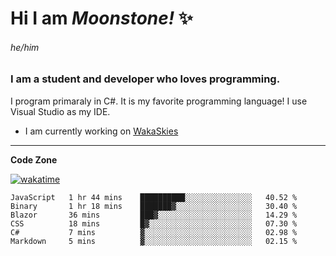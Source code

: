 
<!--
**MoonstoneStudios/MoonstoneStudios** is a ✨ _special_ ✨ repository because its `README.md` (this file) appears on your GitHub profile.

Here are some ideas to get you started:

- 🔭 I’m currently working on ...
- 🌱 I’m currently learning ...
- 👯 I’m looking to collaborate on ...
- 🤔 I’m looking for help with ...
- 💬 Ask me about ...
- 📫 How to reach me: ...
- 😄 Pronouns: ...
- ⚡ Fun fact: ...
-->

# Hi I am _Moonstone!_  ✨
###### he/him
### I am a student and developer who loves programming.

I program primaraly in C#. It is my favorite programming language! I use Visual Studio as my IDE.

- I am currently working on [WakaSkies](https://github.com/MoonstoneStudios/WakaSkies)

---

**Code Zone**


[![wakatime](https://wakatime.com/badge/user/35c755da-7226-42ef-89f9-892c03fbcf7e.svg?style=for-the-badge)](https://wakatime.com/@35c755da-7226-42ef-89f9-892c03fbcf7e)
<!--START_SECTION:waka-->

```text
JavaScript   1 hr 44 mins    ██████████░░░░░░░░░░░░░░░   40.52 %
Binary       1 hr 18 mins    ███████▓░░░░░░░░░░░░░░░░░   30.40 %
Blazor       36 mins         ███▓░░░░░░░░░░░░░░░░░░░░░   14.29 %
CSS          18 mins         █▓░░░░░░░░░░░░░░░░░░░░░░░   07.30 %
C#           7 mins          ▓░░░░░░░░░░░░░░░░░░░░░░░░   02.98 %
Markdown     5 mins          ▓░░░░░░░░░░░░░░░░░░░░░░░░   02.15 %
```

<!--END_SECTION:waka-->
